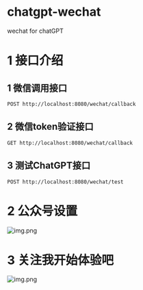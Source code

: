 # chatgpt-wechat
wechat for chatGPT

 # 1 接口介绍
 ## 1 微信调用接口
    POST http://localhost:8080/wechat/callback
 ## 2 微信token验证接口
    GET http://localhost:8080/wechat/callback
 ## 3 测试ChatGPT接口
    POST http://localhost:8080/wechat/test

 # 2 公众号设置
![img.png](https://github.com/douzaizai/chatgpt-wechat/tree/main/src/main/resources/static/guide.jpg)

 # 3 关注我开始体验吧
![img.png](https://github.com/douzaizai/chatgpt-wechat/tree/main/src/main/resources/static/qrcode.jpg)
